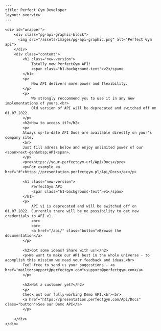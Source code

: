     ---
    title: Perfect Gym Developer
    layout: overview
    ---
    
    <div id="wrapper">
        <div class="pg-api-graphic-block">
          <img src="/assets/images/pg-api-graphic.png" alt="Perfect Gym api">
        </div>
        <div class="content">
            <h1 class="new-version">
                Totally new PerfectGym API!
                <span class="h1-background-text">v2</span>
            </h1>
            <p>
                New API delivers more power and flexibility.
            </p>
            <p>
                We strongly reccommend you to use it in any new implementations of yours.<br>
                Old version of API will be deprecated and switched off on 01.07.2022.
            </p>
            <h2>How to access it?</h2>
            <p>
            Always up-to-date API Docs are available directly on your's company site.
            <br>
            Just fill adress below and enjoy unlimited power of our <span>next-gen&nbsp;API<span>.
            </p>
            <pre>https://your-perfectgym-url/Api/Docs</pre>
            <p>For example <a href="#">https://presentation.perfectgym.pl/Api/Docs</a></p>
    
            <h1 class="new-version">
                PerfectGym API
                <span class="h1-background-text">v1</span>
            </h1>
            <p>
                API v1 is deprecated and will be switched off on 01.07.2022. Currently there will be no possibility to get new credentials to API v1.
                <br>
                <br>
                <a href="/api/" class="button">Browse the documentation</a>
            </p>
    
            <h2>Got some ideas? Share with us!</h2>
            <p>We want to make our API best in the whole universe - to acomplish this mission we need your feedback and ideas.<br>
            Feel free to send us your suggestions - <a href="mailto:support@perfectgym.com">support@perfectgym.com</a>
            </p>
    
            <h2>Not a customer yet?</h2>
            <p>
            Check out our fully-working Demo API.<br><br>
            <a href="https://presentation.perfectgym.com/Api/Docs" class="button">See our Demo API</a>
            </p>
    
        </div>
    </div>
    
